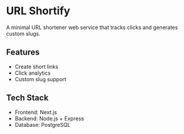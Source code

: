 # URL Shortify

A minimal URL shortener web service that tracks clicks and generates custom slugs.

## Features
- Create short links
- Click analytics
- Custom slug support

## Tech Stack
- Frontend: Next.js
- Backend: Node.js + Express
- Database: PostgreSQL
